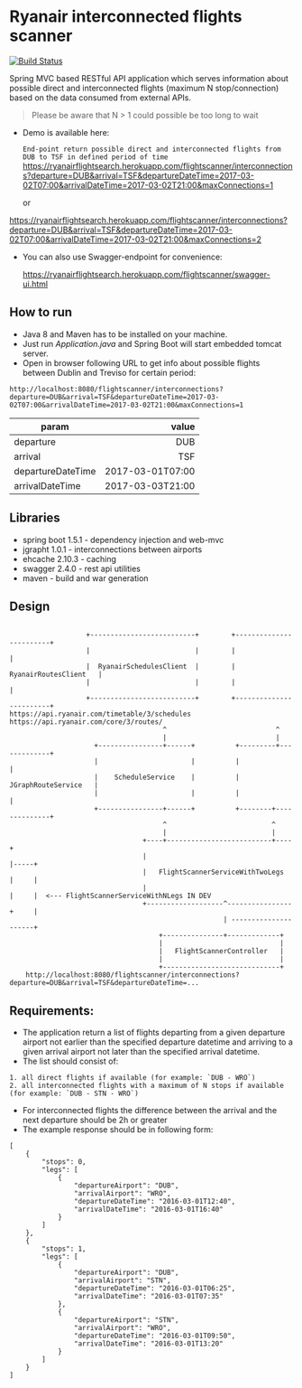 # Ryanair interconnected flights scanner

[![Build Status](https://semaphoreci.com/api/v1/levrun/flightscanner/branches/master/badge.svg)](https://semaphoreci.com/levrun/flightscanner)

Spring MVC based RESTful API application which serves information about possible direct
and interconnected flights (maximum N stop/connection) based on the data consumed from external APIs.

> Please be aware that N > 1 could possible be too long to wait

* Demo is available here:

  `End-point return possible direct and interconnected flights from DUB to TSF in defined period of time`
  https://ryanairflightsearch.herokuapp.com/flightscanner/interconnections?departure=DUB&arrival=TSF&departureDateTime=2017-03-02T07:00&arrivalDateTime=2017-03-02T21:00&maxConnections=1
  
  or
  
 https://ryanairflightsearch.herokuapp.com/flightscanner/interconnections?departure=DUB&arrival=TSF&departureDateTime=2017-03-02T07:00&arrivalDateTime=2017-03-02T21:00&maxConnections=2
  

* You can also use Swagger-endpoint for convenience:

  https://ryanairflightsearch.herokuapp.com/flightscanner/swagger-ui.html

How to run 
----------

* Java 8 and Maven has to be installed on your machine.
* Just run _Application.java_ and Spring Boot will start embedded tomcat server.
* Open in browser following URL to get info about possible flights between Dublin and Treviso for certain period:

`http://localhost:8080/flightscanner/interconnections?departure=DUB&arrival=TSF&departureDateTime=2017-03-02T07:00&arrivalDateTime=2017-03-02T21:00&maxConnections=1`

| param             |  value           |
| ----------------- | ----------------:|
| departure         |     DUB          |
| arrival           |     TSF          |
| departureDateTime | 2017-03-01T07:00 |
| arrivalDateTime   | 2017-03-03T21:00 |

Libraries
---------

* spring boot 1.5.1 - dependency injection and web-mvc
* jgrapht 1.0.1 - interconnections between airports
* ehcache 2.10.3 - caching
* swagger 2.4.0 - rest api utilities
* maven - build and war generation

Design
------

```text

                   +--------------------------+        +------------------------+
                   |                          |        |                        |
                   |  RyanairSchedulesClient  |        |  RyanairRoutesClient   |
                   |                          |        |                        |
                   +--------------------------+        +------------------------+
https://api.ryanair.com/timetable/3/schedules             https://api.ryanair.com/core/3/routes/
                                      ^                           ^
                                      |                           |
                     +----------------+------+          +---------+-------------+
                     |                       |          |                       |
                     |    ScheduleService    |          |  JGraphRouteService   |
                     |                       |          |                       |
                     +----------------+------+          +--------+--------------+
                                      ^                          ^
                                      |                          |
                                 +----+--------------------------+----+ 
                                 |                                    |-----+ 
                                 |   FlightScannerServiceWithTwoLegs  |     |
                                 |                                    |     |  <--- FlightScannerServiceWithNLegs IN DEV
                                 +-------------------^----------------+     |
                                                     | ---------------------+       
                                     +---------------+-------------+
                                     |                             |
                                     |   FlightScannerController   |
                                     |                             |
                                     +-----------------------------+
    http://localhost:8080/flightscanner/interconnections?departure=DUB&arrival=TSF&departureDateTime=...

```

Requirements:
-------------

* The application return a list of flights departing from a given departure airport not earlier
  than the specified departure datetime and arriving to a given arrival airport not later than the
  specified arrival datetime.
* The list should consist of:

```
1. all direct flights if available (for example: `DUB - WRO`)
2. all interconnected flights with a maximum of N stops if available (for example: `DUB - STN - WRO`)
```

* For interconnected flights the difference between the arrival and the next departure should be 2h or greater
* The example response should be in following form:

```
[
    {
        "stops": 0,
        "legs": [
            {
                "departureAirport": "DUB",
                "arrivalAirport": "WRO",
                "departureDateTime": "2016-03-01T12:40",
                "arrivalDateTime": "2016-03-01T16:40"
            }
        ]
    },
    {
        "stops": 1,
        "legs": [
            {
                "departureAirport": "DUB",
                "arrivalAirport": "STN",
                "departureDateTime": "2016-03-01T06:25",
                "arrivalDateTime": "2016-03-01T07:35"
            },
            {
                "departureAirport": "STN",
                "arrivalAirport": "WRO",
                "departureDateTime": "2016-03-01T09:50",
                "arrivalDateTime": "2016-03-01T13:20"
            }
        ]
    }
]
```

